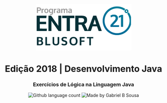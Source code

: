 <div align="center">
  <a href="https://blusoft.org.br/home/entra-21/">
  <img src="uploads/Entra21-3-300x283.png" alt="Programa Entra21">
  </a>
  <h1>Edição 2018 | Desenvolvimento Java</h1>
</div>

<h3 align="center">
  Exercícios de Lógica na Linguagem Java
</h3>

<p align="center">
  <img alt="Github language count" src="https://img.shields.io/github/languages/count/gabrielbudke/entra21?color=007d99&style=plastic">

  <img alt="Made by Gabriel B Sousa" src="https://img.shields.io/badge/made-Gabriel%20B%20Sousa-007d99">
</p>